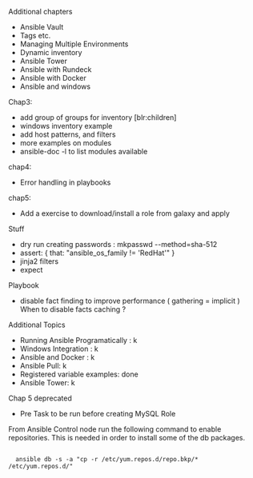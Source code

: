 Additional chapters
  * Ansible Vault
  * Tags etc.
  * Managing Multiple Environments
  * Dynamic inventory
  * Ansible Tower
  * Ansible with Rundeck
  * Ansible with Docker
  * Ansible and windows

Chap3:
  *  add group of groups for inventory [blr:children]
  *  windows inventory example
  *  add host patterns, and filters
  *  more examples on modules
  *  ansible-doc -l to list modules available

chap4:
  * Error handling in playbooks

chap5:
  * Add a exercise to download/install a role from galaxy and apply

Stuff
 - dry run
   creating passwords : mkpasswd --method=sha-512
  - assert: { that: "ansible_os_family != 'RedHat'" }
  - jinja2 filters
  - expect

Playbook
  * disable fact finding to improve performance  ( gathering = implicit )
   When to disable facts caching ?



Additional Topics

  * Running Ansible Programatically : k
  * Windows Integration : k
  * Ansible and Docker : k
  * Ansible Pull: k
  * Registered variable examples: done
  * Ansible Tower: k

Chap 5 deprecated
* Pre Task to be run before creating MySQL Role

From Ansible Control node run the following command to enable repositories. This is needed in order to install some of the db packages.

```

  ansible db -s -a "cp -r /etc/yum.repos.d/repo.bkp/* /etc/yum.repos.d/"

```

